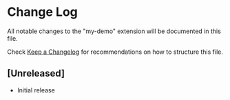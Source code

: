 # Change Log

All notable changes to the "my-demo" extension will be documented in this file.

Check [Keep a Changelog](http://keepachangelog.com/) for recommendations on how to structure this file.

## [Unreleased]

- Initial release